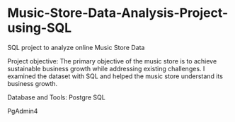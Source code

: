 # Music-Store-Data-Analysis-Project-using-SQL

SQL project to analyze online Music Store Data

Project objective: The primary objective of the music store is to achieve sustainable business growth while addressing existing challenges. I examined the dataset with SQL and helped the music store understand its business growth.

Database and Tools:
Postgre SQL

PgAdmin4
